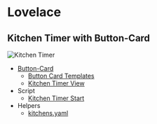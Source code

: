 # Lovelace

## Kitchen Timer with Button-Card

![Kitchen Timer](./button-card/images/Sk%C3%A6rmbillede%20fra%202022-12-27%2016-04-35.png)

* [Button-Card](./button-card/timer_test.md)
  * [Button Card Templates](./button-card/ButtonCardTemplates.md)
  * [Kitchen Timer View](./button-card/KitchenTimerview.md)
* Script
  * [Kitchen Timer Start](./button-card/KitchenTimerStart.md)
* Helpers
  * [kitchens.yaml](./button-card/KitchensTimerYaml.md)
